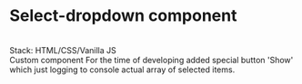 # Select-dropdown component
<br>
Stack: HTML/CSS/Vanilla JS
<br>
Custom component
For the time of developing added special button 'Show' which just logging to console actual array of selected items.
